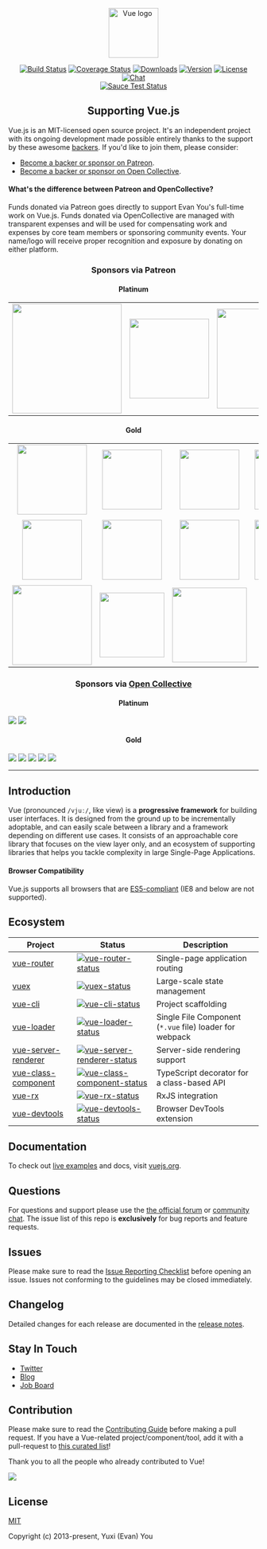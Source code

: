 <p align="center"><a href="https://vuejs.org" target="_blank"><img width="100" src="https://vuejs.org/images/logo.png" alt="Vue logo"></a></p>

<p align="center">
  <a href="https://circleci.com/gh/vuejs/vue/tree/dev"><img src="https://img.shields.io/circleci/project/vuejs/vue/dev.svg" alt="Build Status"></a>
  <a href="https://codecov.io/github/vuejs/vue?branch=dev"><img src="https://img.shields.io/codecov/c/github/vuejs/vue/dev.svg" alt="Coverage Status"></a>
  <a href="https://www.npmjs.com/package/vue"><img src="https://img.shields.io/npm/dm/vue.svg" alt="Downloads"></a>
  <a href="https://www.npmjs.com/package/vue"><img src="https://img.shields.io/npm/v/vue.svg" alt="Version"></a>
  <a href="https://www.npmjs.com/package/vue"><img src="https://img.shields.io/npm/l/vue.svg" alt="License"></a>
  <a href="https://chat.vuejs.org/"><img src="https://img.shields.io/badge/chat-on%20discord-7289da.svg" alt="Chat"></a>
  <br>
  <a href="https://saucelabs.com/u/vuejs"><img src="https://saucelabs.com/browser-matrix/vuejs.svg" alt="Sauce Test Status"></a>
</p>

<h2 align="center">Supporting Vue.js</h2>

Vue.js is an MIT-licensed open source project. It's an independent project with its ongoing development made possible entirely thanks to the support by these awesome [backers](https://github.com/vuejs/vue/blob/dev/BACKERS.md). If you'd like to join them, please consider:

- [Become a backer or sponsor on Patreon](https://www.patreon.com/evanyou).
- [Become a backer or sponsor on Open Collective](https://opencollective.com/vuejs).

#### What's the difference between Patreon and OpenCollective?

Funds donated via Patreon goes directly to support Evan You's full-time work on Vue.js. Funds donated via OpenCollective are managed with transparent expenses and will be used for compensating work and expenses by core team members or sponsoring community events. Your name/logo will receive proper recognition and exposure by donating on either platform.

<h3 align="center">Sponsors via Patreon</h3>

<h4 align="center">Platinum</h4>

<table>
  <tbody>
    <tr>
      <td align="center" valign="middle">
        <a href="https://stdlib.com">
          <img width="220px" src="https://raw.githubusercontent.com/vuejs/vuejs.org/master/themes/vue/source/images/stdlib.png">
        </a>
      </td>
      <td>
        <a href="https://xiaozhuanlan.com">
          <img width="160px" src="https://raw.githubusercontent.com/vuejs/cn.vuejs.org/master/themes/vue/source/images/xiaozhuanlan.png">
        </a>
      </td>
      <td>
        <a href="http://tooltwist.com" target="_blank">
          <img width="200px" src="https://raw.githubusercontent.com/vuejs/vuejs.org/master/themes/vue/source/images/tooltwist.png">
        </a>
      </td>
      <td>
        <a href="https://www.infinitynewtab.com/donate/index.html" target="_blank">
          <img width="200px" src="https://raw.githubusercontent.com/vuejs/vuejs.org/master/themes/vue/source/images/infinitynewtab.png">
        </a>
      </td>
    </tr>
  </tbody>
</table>

<h4 align="center">Gold</h4>

<table>
  <tbody>
    <tr>
      <td align="center" valign="middle">
        <a href="https://deepstreamhub.com" target="_blank">
          <img width="140px" src="https://raw.githubusercontent.com/vuejs/vuejs.org/master/themes/vue/source/images/deepstream.png">
        </a>
      </td>
      <td align="center" valign="middle">
        <a href="https://jsfiddle.net/">
          <img width="120px" src="https://raw.githubusercontent.com/vuejs/vuejs.org/master/themes/vue/source/images/jsfiddle.png">
        </a>
      </td>
      <td align="center" valign="middle">
        <a href="https://laravel.com/">
          <img width="120px" src="https://raw.githubusercontent.com/vuejs/vuejs.org/master/themes/vue/source/images/laravel.png">
        </a>
      </td>
      <td align="center" valign="middle">
        <a href="https://chaitin.cn/">
          <img width="120px" src="https://raw.githubusercontent.com/vuejs/vuejs.org/master/themes/vue/source/images/chaitin.png">
        </a>
      </td>
      <td align="center" valign="middle">
        <a href="https://htmlburger.com/">
          <img width="120px" src="https://raw.githubusercontent.com/vuejs/vuejs.org/master/themes/vue/source/images/htmlburger.png">
        </a>
      </td>
      <td align="center" valign="middle">
        <a href="https://starter.someline.com/">
          <img width="120px" src="https://raw.githubusercontent.com/vuejs/vuejs.org/master/themes/vue/source/images/someline.png">
        </a>
      </td>
    </tr>
    <tr></tr>
    <tr>
      <td align="center" valign="middle">
        <a href="http://monterail.com/" target="_blank">
          <img width="120px" src="https://raw.githubusercontent.com/vuejs/vuejs.org/master/themes/vue/source/images/monterail.png">
        </a>
      </td>
      <td align="center" valign="middle">
        <a href="https://www.2mhost.com/" target="_blank">
          <img width="120px" src="https://raw.githubusercontent.com/vuejs/vuejs.org/master/themes/vue/source/images/2mhost.png">
        </a>
      </td>
      <td align="center" valign="middle">
        <a href="https://vuejsjob.com/?ref=vuejs" target="_blank">
          <img width="120px" src="https://raw.githubusercontent.com/vuejs/vuejs.org/master/themes/vue/source/images/vuejobs.png">
        </a>
      </td>
      <td align="center" valign="middle">
        <a href="https://leanpub.com/vuejs2" target="_blank">
          <img width="120px" src="https://raw.githubusercontent.com/vuejs/vuejs.org/master/themes/vue/source/images/tmvuejs2.png">
        </a>
      </td>
      <td align="center" valign="middle">
        <a href="https://component.io/" target="_blank">
          <img width="130px" src="https://raw.githubusercontent.com/vuejs/vuejs.org/master/themes/vue/source/images/component_io.png">
        </a>
      </td>
      <td align="center" valign="middle">
        <a href="https://www.xfive.co/" target="_blank">
          <img width="80px" src="https://raw.githubusercontent.com/vuejs/vuejs.org/master/themes/vue/source/images/xfive.png">
        </a>
      </td>
    </tr>
    <tr></tr>
    <tr>
      <td align="center" valign="middle">
        <a href="https://www.frontenddeveloperlove.com/" target="_blank">
          <img width="160px" src="https://raw.githubusercontent.com/vuejs/vuejs.org/master/themes/vue/source/images/frontend-love.png">
        </a>
      </td>
      <td align="center" valign="middle">
        <a href="https://onsen.io/vue/" target="_blank">
          <img width="130px" src="https://raw.githubusercontent.com/vuejs/vuejs.org/master/themes/vue/source/images/onsen-ui.png">
        </a>
      </td>
      <td align="center" valign="middle">
        <a href="https://themeforest.net/item/clear-bootstrap-vuejs-admin-template/19339739?ref=jyostna&utm_source=vuejs.org&utm_campaign=vuejs_patreon" target="_blank">
          <img width="150px" src="https://raw.githubusercontent.com/vuejs/vuejs.org/master/themes/vue/source/images/vuejsadmin.png">
        </a>
      </td>
    </tr>
  </tbody>
</table>

<h3 align="center">Sponsors via <a href="https://opencollective.com/vuejs">Open Collective</a></h3>

<h4 align="center">Platinum</h4>

<a href="https://opencollective.com/vuejs/tiers/platinumsponsors/0/website" target="_blank"><img src="https://opencollective.com/vuejs/tiers/platinumsponsors/0/avatar.svg"></a>
<a href="https://opencollective.com/vuejs/tiers/platinumsponsors/1/website" target="_blank"><img src="https://opencollective.com/vuejs/tiers/platinumsponsors/1/avatar.svg"></a>

<h4 align="center">Gold</h4>

<a href="https://opencollective.com/vuejs/tiers/goldsponsors/0/website" target="_blank"><img src="https://opencollective.com/vuejs/tiers/goldsponsors/0/avatar.svg"></a>
<a href="https://opencollective.com/vuejs/tiers/goldsponsors/1/website" target="_blank"><img src="https://opencollective.com/vuejs/tiers/goldsponsors/1/avatar.svg"></a>
<a href="https://opencollective.com/vuejs/tiers/goldsponsors/2/website" target="_blank"><img src="https://opencollective.com/vuejs/tiers/goldsponsors/2/avatar.svg"></a>
<a href="https://opencollective.com/vuejs/tiers/goldsponsors/3/website" target="_blank"><img src="https://opencollective.com/vuejs/tiers/goldsponsors/3/avatar.svg"></a>
<a href="https://opencollective.com/vuejs/tiers/goldsponsors/4/website" target="_blank"><img src="https://opencollective.com/vuejs/tiers/goldsponsors/4/avatar.svg"></a>

---

## Introduction

Vue (pronounced `/vjuː/`, like view) is a **progressive framework** for building user interfaces. It is designed from the ground up to be incrementally adoptable, and can easily scale between a library and a framework depending on different use cases. It consists of an approachable core library that focuses on the view layer only, and an ecosystem of supporting libraries that helps you tackle complexity in large Single-Page Applications.

#### Browser Compatibility

Vue.js supports all browsers that are [ES5-compliant](http://kangax.github.io/compat-table/es5/) (IE8 and below are not supported).

## Ecosystem

| Project | Status | Description |
|---------|--------|-------------|
| [vue-router]          | [![vue-router-status]][vue-router-package] | Single-page application routing |
| [vuex]                | [![vuex-status]][vuex-package] | Large-scale state management |
| [vue-cli]             | [![vue-cli-status]][vue-cli-package] | Project scaffolding |
| [vue-loader]          | [![vue-loader-status]][vue-loader-package] | Single File Component (`*.vue` file) loader for webpack |
| [vue-server-renderer] | [![vue-server-renderer-status]][vue-server-renderer-package] | Server-side rendering support |
| [vue-class-component] | [![vue-class-component-status]][vue-class-component-package] | TypeScript decorator for a class-based API |
| [vue-rx]              | [![vue-rx-status]][vue-rx-package] | RxJS integration |
| [vue-devtools]        | [![vue-devtools-status]][vue-devtools-package] | Browser DevTools extension |

[vue-router]: https://github.com/vuejs/vue-router
[vuex]: https://github.com/vuejs/vuex
[vue-cli]: https://github.com/vuejs/vue-cli
[vue-loader]: https://github.com/vuejs/vue-loader
[vue-server-renderer]: https://github.com/vuejs/vue/tree/dev/packages/vue-server-renderer
[vue-class-component]: https://github.com/vuejs/vue-class-component
[vue-rx]: https://github.com/vuejs/vue-rx
[vue-devtools]:  https://github.com/vuejs/vue-devtools

[vue-router-status]: https://img.shields.io/npm/v/vue-router.svg
[vuex-status]: https://img.shields.io/npm/v/vuex.svg
[vue-cli-status]: https://img.shields.io/npm/v/vue-cli.svg
[vue-loader-status]: https://img.shields.io/npm/v/vue-loader.svg
[vue-server-renderer-status]: https://img.shields.io/npm/v/vue-server-renderer.svg
[vue-class-component-status]: https://img.shields.io/npm/v/vue-class-component.svg
[vue-rx-status]: https://img.shields.io/npm/v/vue-rx.svg
[vue-devtools-status]: https://img.shields.io/chrome-web-store/v/nhdogjmejiglipccpnnnanhbledajbpd.svg

[vue-router-package]: https://npmjs.com/package/vue-router
[vuex-package]: https://npmjs.com/package/vuex
[vue-cli-package]: https://npmjs.com/package/vue-cli
[vue-loader-package]: https://npmjs.com/package/vue-loader
[vue-server-renderer-package]: https://npmjs.com/package/vue-server-renderer
[vue-class-component-package]: https://npmjs.com/package/vue-class-component
[vue-rx-package]: https://npmjs.com/package/vue-rx
[vue-devtools-package]: https://chrome.google.com/webstore/detail/vuejs-devtools/nhdogjmejiglipccpnnnanhbledajbpd

## Documentation

To check out [live examples](https://vuejs.org/v2/examples/) and docs, visit [vuejs.org](https://vuejs.org).

## Questions

For questions and support please use the [the official forum](http://forum.vuejs.org) or [community chat](https://chat.vuejs.org/). The issue list of this repo is **exclusively** for bug reports and feature requests.

## Issues

Please make sure to read the [Issue Reporting Checklist](https://github.com/vuejs/vue/blob/dev/.github/CONTRIBUTING.md#issue-reporting-guidelines) before opening an issue. Issues not conforming to the guidelines may be closed immediately.

## Changelog

Detailed changes for each release are documented in the [release notes](https://github.com/vuejs/vue/releases).

## Stay In Touch

- [Twitter](https://twitter.com/vuejs)
- [Blog](https://medium.com/the-vue-point)
- [Job Board](https://vuejobs.com/?ref=vuejs)

## Contribution

Please make sure to read the [Contributing Guide](https://github.com/vuejs/vue/blob/dev/.github/CONTRIBUTING.md) before making a pull request. If you have a Vue-related project/component/tool, add it with a pull-request to [this curated list](https://github.com/vuejs/awesome-vue)!

Thank you to all the people who already contributed to Vue!

<a href="https://github.com/vuejs/vue/graphs/contributors"><img src="https://opencollective.com/vuejs/contributors.svg?width=890" /></a>


## License

[MIT](http://opensource.org/licenses/MIT)

Copyright (c) 2013-present, Yuxi (Evan) You
